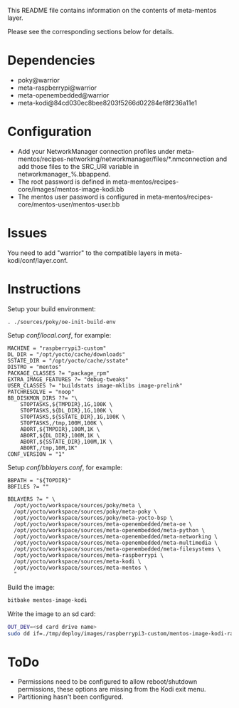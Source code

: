 This README file contains information on the contents of meta-mentos layer.

Please see the corresponding sections below for details.

Dependencies
============
  * poky@warrior
  * meta-raspberrypi@warrior
  * meta-openembedded@warrior
  * meta-kodi@84cd030ec8bee8203f5266d02284ef8f236a11e1

Configuration
============
 * Add your NetworkManager connection profiles under meta-mentos/recipes-networking/networkmanager/files/*.nmconnection and add those files to the SRC_URI variable in networkmanager_%.bbappend.
 * The root password is defined in meta-mentos/recipes-core/images/mentos-image-kodi.bb
 * The mentos user password is configured in meta-mentos/recipes-core/mentos-user/mentos-user.bb

Issues
============
You need to add "warrior" to the compatible layers in meta-kodi/conf/layer.conf.

Instructions
============
Setup your build environment:

```less
. ./sources/poky/oe-init-build-env
```

Setup *conf/local.conf*, for example:

```less
MACHINE = "raspberrypi3-custom"
DL_DIR = "/opt/yocto/cache/downloads"
SSTATE_DIR = "/opt/yocto/cache/sstate"
DISTRO = "mentos"
PACKAGE_CLASSES ?= "package_rpm"
EXTRA_IMAGE_FEATURES ?= "debug-tweaks"
USER_CLASSES ?= "buildstats image-mklibs image-prelink"
PATCHRESOLVE = "noop"
BB_DISKMON_DIRS ??= "\
    STOPTASKS,${TMPDIR},1G,100K \
    STOPTASKS,${DL_DIR},1G,100K \
    STOPTASKS,${SSTATE_DIR},1G,100K \
    STOPTASKS,/tmp,100M,100K \
    ABORT,${TMPDIR},100M,1K \
    ABORT,${DL_DIR},100M,1K \
    ABORT,${SSTATE_DIR},100M,1K \
    ABORT,/tmp,10M,1K"
CONF_VERSION = "1"

```

Setup *conf/bblayers.conf*, for example:

```less
BBPATH = "${TOPDIR}"
BBFILES ?= ""

BBLAYERS ?= " \
  /opt/yocto/workspace/sources/poky/meta \
  /opt/yocto/workspace/sources/poky/meta-poky \
  /opt/yocto/workspace/sources/poky/meta-yocto-bsp \
  /opt/yocto/workspace/sources/meta-openembedded/meta-oe \
  /opt/yocto/workspace/sources/meta-openembedded/meta-python \
  /opt/yocto/workspace/sources/meta-openembedded/meta-networking \
  /opt/yocto/workspace/sources/meta-openembedded/meta-multimedia \
  /opt/yocto/workspace/sources/meta-openembedded/meta-filesystems \
  /opt/yocto/workspace/sources/meta-raspberrypi \
  /opt/yocto/workspace/sources/meta-kodi \
  /opt/yocto/workspace/sources/meta-mentos \
  "

```

Build the image:
```bash
bitbake mentos-image-kodi
```

Write the image to an sd card:
```bash
OUT_DEV=<sd card drive name>
sudo dd if=./tmp/deploy/images/raspberrypi3-custom/mentos-image-kodi-raspberrypi3-custom.rpi-sdimg of=/dev/${OUT_DEV} status=progress
```

ToDo
============
 * Permissions need to be configured to allow reboot/shutdown permissions, these options are missing from the Kodi exit menu.
 * Partitioning hasn't been configured.